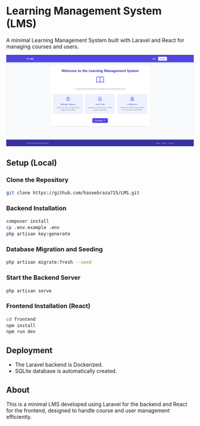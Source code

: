 # Learning Management System (LMS)

A minimal Learning Management System built with Laravel and React for managing courses and users.

![LMS Screenshot](./LMS.png)


## Setup (Local)

### Clone the Repository
```bash
git clone https://github.com/haseebraza715/LMS.git
```

### Backend Installation
```bash
composer install
cp .env.example .env
php artisan key:generate
```

### Database Migration and Seeding
```bash
php artisan migrate:fresh --seed
```

### Start the Backend Server
```bash
php artisan serve
```

### Frontend Installation (React)
```bash
cd frontend
npm install
npm run dev
```

## Deployment

- The Laravel backend is Dockerized.
- SQLite database is automatically created.

## About

This is a minimal LMS developed using Laravel for the backend and React for the frontend, designed to handle course and user management efficiently.
